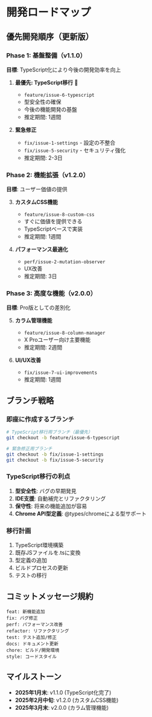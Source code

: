 # 開発ロードマップ

## 優先開発順序（更新版）

### Phase 1: 基盤整備（v1.1.0）
**目標**: TypeScript化により今後の開発効率を向上

1. **最優先: TypeScript移行** 🎯
   - `feature/issue-6-typescript`
   - 型安全性の確保
   - 今後の機能開発の基盤
   - 推定期間: 1週間

2. **緊急修正**
   - `fix/issue-1-settings` - 設定の不整合
   - `fix/issue-5-security` - セキュリティ強化
   - 推定期間: 2-3日

### Phase 2: 機能拡張（v1.2.0）
**目標**: ユーザー価値の提供

3. **カスタムCSS機能**
   - `feature/issue-8-custom-css`
   - すぐに価値を提供できる
   - TypeScriptベースで実装
   - 推定期間: 1週間

4. **パフォーマンス最適化**
   - `perf/issue-2-mutation-observer`
   - UX改善
   - 推定期間: 3日

### Phase 3: 高度な機能（v2.0.0）
**目標**: Pro版としての差別化

5. **カラム管理機能**
   - `feature/issue-8-column-manager`
   - X Proユーザー向け主要機能
   - 推定期間: 2週間

6. **UI/UX改善**
   - `fix/issue-7-ui-improvements`
   - 推定期間: 1週間

## ブランチ戦略

### 即座に作成するブランチ
```bash
# TypeScript移行用ブランチ（最優先）
git checkout -b feature/issue-6-typescript

# 緊急修正用ブランチ
git checkout -b fix/issue-1-settings
git checkout -b fix/issue-5-security
```

### TypeScript移行の利点
1. **型安全性**: バグの早期発見
2. **IDE支援**: 自動補完とリファクタリング
3. **保守性**: 将来の機能追加が容易
4. **Chrome API型定義**: @types/chromeによる型サポート

### 移行計画
1. TypeScript環境構築
2. 既存JSファイルを.tsに変換
3. 型定義の追加
4. ビルドプロセスの更新
5. テストの移行

## コミットメッセージ規約

```
feat: 新機能追加
fix: バグ修正
perf: パフォーマンス改善
refactor: リファクタリング
test: テスト追加/修正
docs: ドキュメント更新
chore: ビルド/開発環境
style: コードスタイル
```

## マイルストーン

- **2025年1月末**: v1.1.0 (TypeScript化完了)
- **2025年2月中旬**: v1.2.0 (カスタムCSS機能)
- **2025年3月末**: v2.0.0 (カラム管理機能)